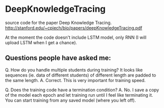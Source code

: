 # DeepKnowledgeTracing
source code for the paper Deep Knowledge Tracing. http://stanford.edu/~cpiech/bio/papers/deepKnowledgeTracing.pdf

At the moment the code doesn't include LSTM model, only RNN (I will upload LSTM when I get a chance).

Questions people have asked me:
----------

Q. How do you handle multiple students during training? It looks like sequences (ie. data of different students) of different length are padded to the same length.
A. Correct. This is very important for training speed.

Q. Does the training code have a termination condition?
A. No. I save a copy of the model each epoch and let training run until I feel like terminating it. You can start training from any saved model (where you left off).

